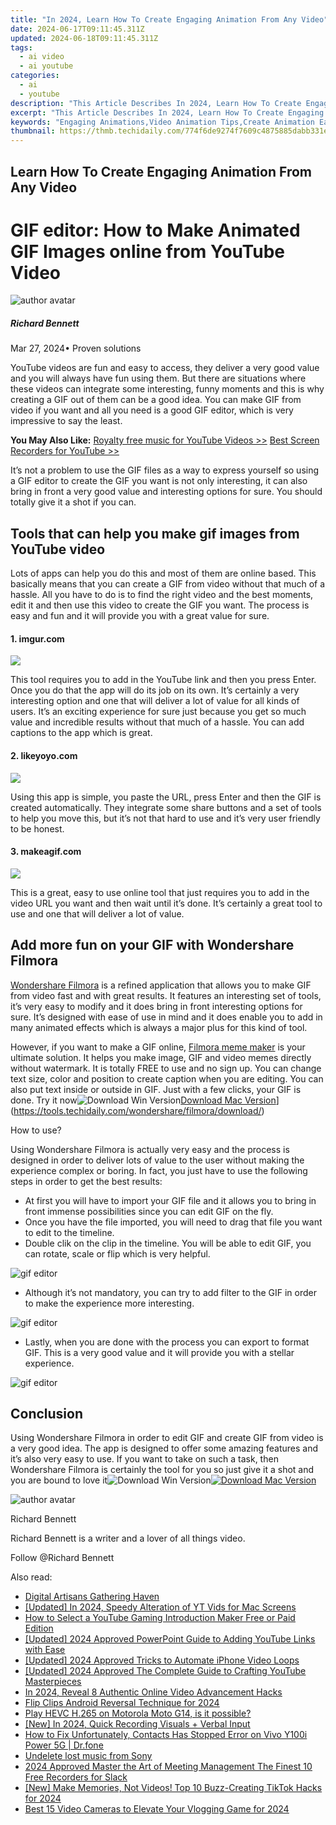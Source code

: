 ```yaml
---
title: "In 2024, Learn How To Create Engaging Animation From Any Video"
date: 2024-06-17T09:11:45.311Z
updated: 2024-06-18T09:11:45.311Z
tags:
  - ai video
  - ai youtube
categories:
  - ai
  - youtube
description: "This Article Describes In 2024, Learn How To Create Engaging Animation From Any Video"
excerpt: "This Article Describes In 2024, Learn How To Create Engaging Animation From Any Video"
keywords: "Engaging Animations,Video Animation Tips,Create Animation Easily,DIY Video Animating,Animation From Videos,Learn Animation Tricks,Interactive Video Content"
thumbnail: https://thmb.techidaily.com/774f6de9274f7609c4875885dabb331e04426fc4c3d70000050b8b0185ba7a27.jpg
---
```


## Learn How To Create Engaging Animation From Any Video

# GIF editor: How to Make Animated GIF Images online from YouTube Video

![author avatar](https://images.wondershare.com/filmora/article-images/richard-bennett.jpg)

##### Richard Bennett

 Mar 27, 2024• Proven solutions

YouTube videos are fun and easy to access, they deliver a very good value and you will always have fun using them. But there are situations where these videos can integrate some interesting, funny moments and this is why creating a GIF out of them can be a good idea. You can make GIF from video if you want and all you need is a good GIF editor, which is very impressive to say the least.

**You May Also Like:**
[Royalty free music for YouTube Videos >>](https://tools.techidaily.com/wondershare/filmora/download/)
[Best Screen Recorders for YouTube >>](https://tools.techidaily.com/wondershare/filmora/download/)

It’s not a problem to use the GIF files as a way to express yourself so using a GIF editor to create the GIF you want is not only interesting, it can also bring in front a very good value and interesting options for sure. You should totally give it a shot if you can.

## Tools that can help you make gif images from YouTube video

Lots of apps can help you do this and most of them are online based. This basically means that you can create a GIF from video without that much of a hassle. All you have to do is to find the right video and the best moments, edit it and then use this video to create the GIF you want. The process is easy and fun and it will provide you with a great value for sure.

#### 1\. imgur.com

![](https://images.wondershare.com/filmora/article-images/imgur-video-to-gif.jpg)

This tool requires you to add in the YouTube link and then you press Enter. Once you do that the app will do its job on its own. It’s certainly a very interesting option and one that will deliver a lot of value for all kinds of users. It’s an exciting experience for sure just because you get so much value and incredible results without that much of a hassle. You can add captions to the app which is great.

#### 2\. likeyoyo.com

![](https://images.wondershare.com/filmora/article-images/likeyoyo-video-to-gif.jpg)

Using this app is simple, you paste the URL, press Enter and then the GIF is created automatically. They integrate some share buttons and a set of tools to help you move this, but it’s not that hard to use and it’s very user friendly to be honest.

#### 3\. makeagif.com

![](https://images.wondershare.com/filmora/article-images/makeagif-video-to-gif.jpg)

This is a great, easy to use online tool that just requires you to add in the video URL you want and then wait until it’s done. It’s certainly a great tool to use and one that will deliver a lot of value.

## Add more fun on your GIF with Wondershare Filmora

[Wondershare Filmora](https://tools.techidaily.com/wondershare/filmora/download/) is a refined application that allows you to make GIF from video fast and with great results. It features an interesting set of tools, it’s very easy to modify and it does bring in front interesting options for sure. It’s designed with ease of use in mind and it does enable you to add in many animated effects which is always a major plus for this kind of tool.

However, if you want to make a GIF online, [Filmora meme maker](https://tools.techidaily.com/wondershare/filmora/download/) is your ultimate solution. It helps you make image, GIF and video memes directly without watermark. It is totally FREE to use and no sign up. You can change text size, color and position to create caption when you are editing. You can also put text inside or outside in GIF. Just with a few clicks, your GIF is done. Try it now![![Download Win Version](https://images.wondershare.com/filmora/guide/download-btn-win.jpg)](https://tools.techidaily.com/wondershare/filmora/download/)[Download Mac Version](https://images.wondershare.com/filmora/guide/download-btn-mac.jpg)](https://tools.techidaily.com/wondershare/filmora/download/)

How to use?

Using Wondershare Filmora is actually very easy and the process is designed in order to deliver lots of value to the user without making the experience complex or boring. In fact, you just have to use the following steps in order to get the best results:

* At first you will have to import your GIF file and it allows you to bring in front immense possibilities since you can edit GIF on the fly.
* Once you have the file imported, you will need to drag that file you want to edit to the timeline.
* Double clik on the clip in the timeline. You will be able to edit GIF, you can rotate, scale or flip which is very helpful.

![gif editor](https://images.wondershare.com/filmora/article-images/video-editing-panel-win.jpg)

* Although it’s not mandatory, you can try to add filter to the GIF in order to make the experience more interesting.

![gif editor](https://images.wondershare.com/filmora/guide/filters-9-win.jpg)

* Lastly, when you are done with the process you can export to format GIF. This is a very good value and it will provide you with a stellar experience.

![gif editor](https://images.wondershare.com/filmora/article-images/export-video-9.jpg)

## Conclusion

Using Wondershare Filmora in order to edit GIF and create GIF from video is a very good idea. The app is designed to offer some amazing features and it’s also very easy to use. If you want to take on such a task, then Wondershare Filmora is certainly the tool for you so just give it a shot and you are bound to love it![![Download Win Version](https://images.wondershare.com/filmora/guide/download-btn-win.jpg)](https://tools.techidaily.com/wondershare/filmora/download/)[![Download Mac Version](https://images.wondershare.com/filmora/guide/download-btn-mac.jpg)](https://tools.techidaily.com/wondershare/filmora/download/)

![author avatar](https://images.wondershare.com/filmora/article-images/richard-bennett.jpg)

Richard Bennett

Richard Bennett is a writer and a lover of all things video.

Follow @Richard Bennett


<ins class="adsbygoogle"
     style="display:block"
     data-ad-format="autorelaxed"
     data-ad-client="ca-pub-7571918770474297"
     data-ad-slot="1223367746"></ins>



<ins class="adsbygoogle"
     style="display:block"
     data-ad-client="ca-pub-7571918770474297"
     data-ad-slot="8358498916"
     data-ad-format="auto"
     data-full-width-responsive="true"></ins>

<span class="atpl-alsoreadstyle">Also read:</span>
<div><ul>
<li><a href="https://youtube-data.techidaily.com/al-artisans-gathering-haven/"><u>Digital Artisans Gathering Haven</u></a></li>
<li><a href="https://youtube-data.techidaily.com/ed-in-2024-speedy-alteration-of-yt-vids-for-mac-screens/"><u>[Updated] In 2024, Speedy Alteration of YT Vids for Mac Screens</u></a></li>
<li><a href="https://youtube-data.techidaily.com/o-select-a-youtube-gaming-introduction-maker-free-or-paid-edition/"><u>How to Select a YouTube Gaming Introduction Maker  Free or Paid Edition</u></a></li>
<li><a href="https://youtube-data.techidaily.com/ed-2024-approved-powerpoint-guide-to-adding-youtube-links-with-ease/"><u>[Updated] 2024 Approved  PowerPoint Guide to Adding YouTube Links with Ease</u></a></li>
<li><a href="https://youtube-data.techidaily.com/ed-2024-approved-tricks-to-automate-iphone-video-loops/"><u>[Updated] 2024 Approved  Tricks to Automate iPhone Video Loops</u></a></li>
<li><a href="https://youtube-data.techidaily.com/ed-2024-approved-the-complete-guide-to-crafting-youtube-masterpieces/"><u>[Updated] 2024 Approved  The Complete Guide to Crafting YouTube Masterpieces</u></a></li>
<li><a href="https://youtube-data.techidaily.com/24-reveal-8-authentic-online-video-advancement-hacks/"><u>In 2024, Reveal 8 Authentic Online Video Advancement Hacks</u></a></li>
<li><a href="https://some-techniques.techidaily.com/flip-clips-android-reversal-technique-for-2024/"><u>Flip Clips  Android Reversal Technique for 2024</u></a></li>
<li><a href="https://review-topics.techidaily.com/play-hevc-h-265-on-motorola-moto-g14-is-it-possible-by-aiseesoft-video-converter-play-hevc-video-on-android/"><u>Play HEVC H.265 on Motorola Moto G14, is it possible?</u></a></li>
<li><a href="https://screen-sharing-recording.techidaily.com/new-in-2024-quick-recording-visuals-plus-verbal-input/"><u>[New] In 2024, Quick Recording  Visuals + Verbal Input</u></a></li>
<li><a href="https://fix-guide.techidaily.com/how-to-fix-unfortunately-contacts-has-stopped-error-on-vivo-y100i-power-5g-drfone-by-drfone-fix-android-problems-fix-android-problems/"><u>How to Fix Unfortunately, Contacts Has Stopped Error on Vivo Y100i Power 5G | Dr.fone</u></a></li>
<li><a href="https://techidaily.com/undelete-lost-music-from-sony-by-fonelab-android-recover-music/"><u>Undelete lost music from Sony</u></a></li>
<li><a href="https://screen-capture.techidaily.com/2024-approved-master-the-art-of-meeting-management-the-finest-10-free-recorders-for-slack/"><u>2024 Approved  Master the Art of Meeting Management  The Finest 10 Free Recorders for Slack</u></a></li>
<li><a href="https://tiktok-video-recordings.techidaily.com/new-make-memories-not-videos-top-10-buzz-creating-tiktok-hacks-for-2024/"><u>[New] Make Memories, Not Videos!  Top 10 Buzz-Creating TikTok Hacks for 2024</u></a></li>
<li><a href="https://extra-resources.techidaily.com/best-15-video-cameras-to-elevate-your-vlogging-game-for-2024/"><u>Best 15 Video Cameras to Elevate Your Vlogging Game for 2024</u></a></li>
</ul></div>
